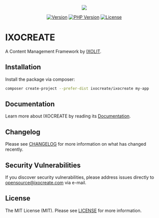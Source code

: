<p align="center"><img src="https://ixocreate.github.io/img/ixocreate/ixocreate-logo.svg"></p>

<p align="center">
<a href="https://packagist.org/packages/ixocreate/ixocreate"><img src="https://img.shields.io/packagist/v/ixocreate/ixocreate.svg" alt="Version"></a>
<a href="https://packagist.org/packages/ixocreate/ixocreate"><img src="https://img.shields.io/packagist/php-v/ixocreate/ixocreate.svg" alt="PHP Version"></a>
<a href="https://github.com/ixocreate/ixocreate/blob/master/LICENSE"><img src="https://img.shields.io/github/license/ixocreate/ixocreate.svg" alt="License"></a>
</p>

# IXOCREATE

A Content Management Framework by [IXOLIT](https://ixolit.com).

## Installation

Install the package via composer:

```sh
composer create-project --prefer-dist ixocreate/ixocreate my-app
```

## Documentation

Learn more about IXOCREATE by reading its [Documentation](https://ixocreate.github.io/).

## Changelog

Please see [CHANGELOG](CHANGELOG.md) for more information on what has changed recently.

## Security Vulnerabilities

If you discover security vulnerabilities, please address issues directly to opensource@ixocreate.com via e-mail.

## License

The MIT License (MIT). Please see [LICENSE](LICENSE) for more information.
